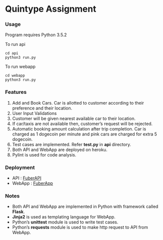 # Quintype Assignment

### Usage
Program requires Python 3.5.2

To run api
```
cd api
python3 run.py
```
To run webapp
```
cd webapp
python3 run.py
```

### Features
1. Add and Book Cars. Car is allotted to customer according to their preference and their location. 
2. User Input Validations
3. Customer will be given nearest available car to their location.
4. If car/taxis are not available then, customer’s request will be rejected.
5. Automatic booking amount calculation after trip completion. Car is charged as 1 dogecoin per minute and pink cars are charged for extra 5 dogecoin.
6. Test cases are implemented. Refer **test.py** in **api** directory.
7. Both API and WebApp are deployed on heroku.
8. Pylint is used for code analysis.


### Deployment
- API : [FuberAPI](https://fuberapi.herokuapp.com/)
- WebApp : [FuberApp](https://fuberapp.herokuapp.com/)

### Notes
- Both API and WebApp are implemented in Python with framework called **Flask**.
- **Jinja2** is used as templating language for WebApp.
- Python’s **unittest** module is used to write test cases.
- Python’s **requests** module is used to make http request to API from WebApp.
